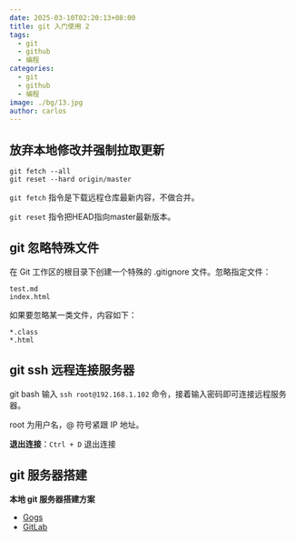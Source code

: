 ```yaml
---
date: 2025-03-10T02:20:13+08:00
title: git 入门使用 2
tags:
  - git
  - github
  - 编程
categories:
  - git
  - github
  - 编程
image: ./bg/13.jpg
author: carlos
---
```


## 放弃本地修改并强制拉取更新

```
git fetch --all
git reset --hard origin/master
```

`git fetch` 指令是下载远程仓库最新内容，不做合并。

`git reset` 指令把HEAD指向master最新版本。
## git 忽略特殊文件

在 Git 工作区的根目录下创建一个特殊的 .gitignore 文件。忽略指定文件：

```
test.md
index.html
```

如果要忽略某一类文件，内容如下：

```
*.class
*.html
```

## git ssh 远程连接服务器

git bash 输入 `ssh root@192.168.1.102` 命令，接着输入密码即可连接远程服务器。

root 为用户名，@ 符号紧跟 IP 地址。

**退出连接**：`Ctrl + D` 退出连接

## git 服务器搭建

**本地 git 服务器搭建方案**

- [Gogs](https://gogs.io/)
- [GitLab](https://about.gitlab.com/)


